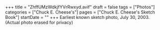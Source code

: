 +++
title = "ZhffUMzWdkjfYVrRwxyd.avif"
draft = false
tags = ["Photos"]
categories = ["Chuck E. Cheese's"]
pages = ["Chuck E. Cheese's Sketch Book"]
startDate = ""
+++
Earliest known sketch photo, July 30, 2003. (Actual photo erased for privacy)
